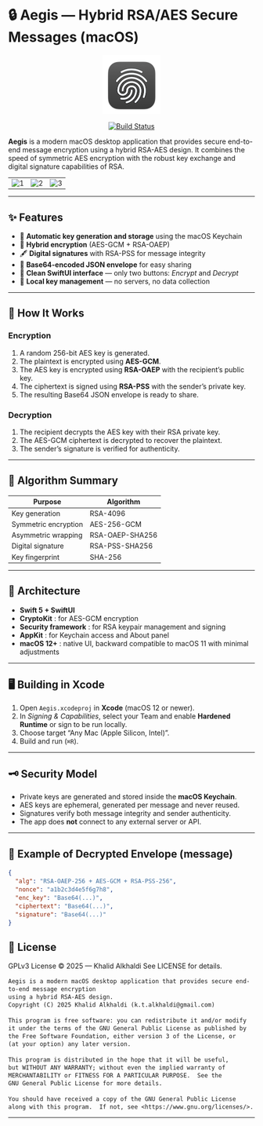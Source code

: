 # 🔒 Aegis — Hybrid RSA/AES Secure Messages (macOS)

<!-- <img style=" display: block; margin-left: auto;margin-right: auto;" alt="1" src="/assets/Device.png" width="48" /> -->
<div align="center">

  ![Aegis](/assets/Device120.png)
  
</div>

<p align="center">
  <a href="https://github.com/khalidt/Aegis/actions/workflows/ci.yml">
    <img src="https://github.com/khalidt/Aegis/actions/workflows/ci.yml/badge.svg" alt="Build Status">
  </a>
</p>

**Aegis** is a modern macOS desktop application that provides secure end-to-end message encryption using a hybrid RSA-AES design.   It combines the speed of symmetric AES encryption with the robust key exchange and digital signature capabilities of RSA.

<table>
  <tr>
    <td><img width="1092" height="1100" alt="1" src="https://github.com/user-attachments/assets/c4f1bc54-294c-4dcd-9994-90bd45e7cf9f" />
    <td><img width="1092" height="1100" alt="2" src="https://github.com/user-attachments/assets/fb47a519-815e-4ba2-a788-33cbc537ead0" />
    <td><img width="1092" height="1100" alt="3" src="https://github.com/user-attachments/assets/62ddb9c7-a857-4a2e-9d48-e2997f778ad3" />
  </tr>
</table>

---

## ✨ Features

- 🧠 **Automatic key generation and storage** using the macOS Keychain  
- 🔐 **Hybrid encryption** (AES-GCM + RSA-OAEP)  
- 🖋️ **Digital signatures** with RSA-PSS for message integrity  
- 📎 **Base64-encoded JSON envelope** for easy sharing  
- 💬 **Clean SwiftUI interface** — only two buttons: *Encrypt* and *Decrypt*  
- 💾 **Local key management** — no servers, no data collection  

---

## 🧩 How It Works

### Encryption
1. A random 256-bit AES key is generated.
2. The plaintext is encrypted using **AES-GCM**.
3. The AES key is encrypted using **RSA-OAEP** with the recipient’s public key.
4. The ciphertext is signed using **RSA-PSS** with the sender’s private key.
5. The resulting Base64 JSON envelope is ready to share.

### Decryption
1. The recipient decrypts the AES key with their RSA private key.
2. The AES-GCM ciphertext is decrypted to recover the plaintext.
3. The sender’s signature is verified for authenticity.

---

## 🧮 Algorithm Summary

| Purpose | Algorithm |
|----------|------------|
| Key generation | RSA-4096 |
| Symmetric encryption | AES-256-GCM |
| Asymmetric wrapping | RSA-OAEP-SHA256 |
| Digital signature | RSA-PSS-SHA256 |
| Key fingerprint | SHA-256 |

---

## 🧱 Architecture

- **Swift 5 + SwiftUI**
- **CryptoKit** : for AES-GCM encryption
- **Security framework** : for RSA keypair management and signing
- **AppKit** : for Keychain access and About panel
- **macOS 12+** : native UI, backward compatible to macOS 11 with minimal adjustments

---

## 🖥️ Building in Xcode

1. Open `Aegis.xcodeproj` in **Xcode** (macOS 12 or newer).
2. In *Signing & Capabilities*, select your Team and enable **Hardened Runtime** or sign to be run locally.
3. Choose target “Any Mac (Apple Silicon, Intel)”.
4. Build and run (`⌘R`).

---

## 🗝️ Security Model

- Private keys are generated and stored inside the **macOS Keychain**.
- AES keys are ephemeral, generated per message and never reused.
- Signatures verify both message integrity and sender authenticity.
- The app does **not** connect to any external server or API.

---

## 🧾 Example of Decrypted Envelope (message)

```json
{
  "alg": "RSA-OAEP-256 + AES-GCM + RSA-PSS-256",
  "nonce": "a1b2c3d4e5f6g7h8",
  "enc_key": "Base64(...)",
  "ciphertext": "Base64(...)",
  "signature": "Base64(...)"
}

```

## 📜 License

GPLv3 License © 2025 — Khalid Alkhaldi
See LICENSE for details.

    Aegis is a modern macOS desktop application that provides secure end-to-end message encryption 
    using a hybrid RSA-AES design.
    Copyright (C) 2025 Khalid Alkhaldi (k.t.alkhaldi@gmail.com)

    This program is free software: you can redistribute it and/or modify
    it under the terms of the GNU General Public License as published by
    the Free Software Foundation, either version 3 of the License, or
    (at your option) any later version.

    This program is distributed in the hope that it will be useful,
    but WITHOUT ANY WARRANTY; without even the implied warranty of
    MERCHANTABILITY or FITNESS FOR A PARTICULAR PURPOSE.  See the
    GNU General Public License for more details.

    You should have received a copy of the GNU General Public License
    along with this program.  If not, see <https://www.gnu.org/licenses/>.

---

